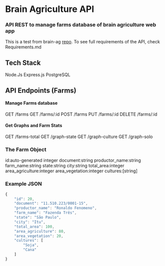 # Brain Agriculture API
### API REST to manage farms database of brain agriculture web app

This is a test from brain-ag [repo](https://github.com/brain-ag/trabalhe-conosco).
To see full requirements of the API, check Requirements.md


## Tech Stack
Node.Js
Express.js
PostgreSQL

## API Endpoints (Farms)

#### Manage Farms database
GET /farms
GET /farms/:id
POST /farms
PUT /farms/:id
DELETE /farms/:id

#### Get Graphs and Farm Stats
GET /farms-total
GET /graph-state
GET /graph-culture
GET /graph-solo

### The Farm Object
id:auto-generated integer
document:string
productor_name:string
farm_name:string
state:string
city:string
total_area:integer
area_agriculture:integer
area_vegetation:integer
cultures:[string]

### Example JSON
```javascript
{
    "id": 20,
    "document": "11.510.223/0001-15",
    "productor_name": "Ronaldo Fenomeno",
    "farm_name": "Fazenda Três",
    "state": "São Paulo",
    "city": "Itu",
    "total_area": 100,
    "area_agriculture": 80,
    "area_vegetation": 20,
    "cultures": [
        "Soja",
        "Cana"
    ]
}
```
